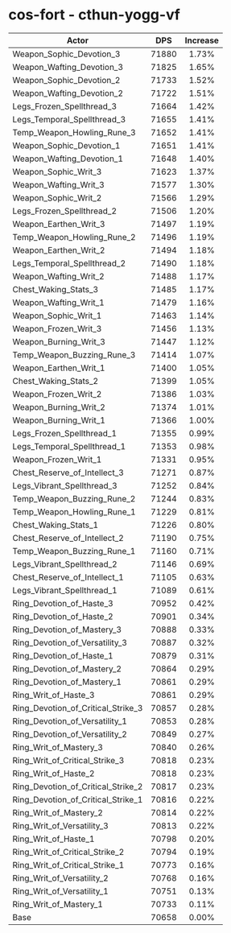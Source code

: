 # cos-fort - cthun-yogg-vf
| Actor | DPS | Increase |
|---|:---:|:---:|
|Weapon_Sophic_Devotion_3|71880|1.73%|
|Weapon_Wafting_Devotion_3|71825|1.65%|
|Weapon_Sophic_Devotion_2|71733|1.52%|
|Weapon_Wafting_Devotion_2|71722|1.51%|
|Legs_Frozen_Spellthread_3|71664|1.42%|
|Legs_Temporal_Spellthread_3|71655|1.41%|
|Temp_Weapon_Howling_Rune_3|71652|1.41%|
|Weapon_Sophic_Devotion_1|71651|1.41%|
|Weapon_Wafting_Devotion_1|71648|1.40%|
|Weapon_Sophic_Writ_3|71623|1.37%|
|Weapon_Wafting_Writ_3|71577|1.30%|
|Weapon_Sophic_Writ_2|71566|1.29%|
|Legs_Frozen_Spellthread_2|71506|1.20%|
|Weapon_Earthen_Writ_3|71497|1.19%|
|Temp_Weapon_Howling_Rune_2|71496|1.19%|
|Weapon_Earthen_Writ_2|71494|1.18%|
|Legs_Temporal_Spellthread_2|71490|1.18%|
|Weapon_Wafting_Writ_2|71488|1.17%|
|Chest_Waking_Stats_3|71485|1.17%|
|Weapon_Wafting_Writ_1|71479|1.16%|
|Weapon_Sophic_Writ_1|71463|1.14%|
|Weapon_Frozen_Writ_3|71456|1.13%|
|Weapon_Burning_Writ_3|71447|1.12%|
|Temp_Weapon_Buzzing_Rune_3|71414|1.07%|
|Weapon_Earthen_Writ_1|71400|1.05%|
|Chest_Waking_Stats_2|71399|1.05%|
|Weapon_Frozen_Writ_2|71386|1.03%|
|Weapon_Burning_Writ_2|71374|1.01%|
|Weapon_Burning_Writ_1|71366|1.00%|
|Legs_Frozen_Spellthread_1|71355|0.99%|
|Legs_Temporal_Spellthread_1|71353|0.98%|
|Weapon_Frozen_Writ_1|71331|0.95%|
|Chest_Reserve_of_Intellect_3|71271|0.87%|
|Legs_Vibrant_Spellthread_3|71252|0.84%|
|Temp_Weapon_Buzzing_Rune_2|71244|0.83%|
|Temp_Weapon_Howling_Rune_1|71229|0.81%|
|Chest_Waking_Stats_1|71226|0.80%|
|Chest_Reserve_of_Intellect_2|71190|0.75%|
|Temp_Weapon_Buzzing_Rune_1|71160|0.71%|
|Legs_Vibrant_Spellthread_2|71146|0.69%|
|Chest_Reserve_of_Intellect_1|71105|0.63%|
|Legs_Vibrant_Spellthread_1|71089|0.61%|
|Ring_Devotion_of_Haste_3|70952|0.42%|
|Ring_Devotion_of_Haste_2|70901|0.34%|
|Ring_Devotion_of_Mastery_3|70888|0.33%|
|Ring_Devotion_of_Versatility_3|70887|0.32%|
|Ring_Devotion_of_Haste_1|70879|0.31%|
|Ring_Devotion_of_Mastery_2|70864|0.29%|
|Ring_Devotion_of_Mastery_1|70861|0.29%|
|Ring_Writ_of_Haste_3|70861|0.29%|
|Ring_Devotion_of_Critical_Strike_3|70857|0.28%|
|Ring_Devotion_of_Versatility_1|70853|0.28%|
|Ring_Devotion_of_Versatility_2|70849|0.27%|
|Ring_Writ_of_Mastery_3|70840|0.26%|
|Ring_Writ_of_Critical_Strike_3|70818|0.23%|
|Ring_Writ_of_Haste_2|70818|0.23%|
|Ring_Devotion_of_Critical_Strike_2|70817|0.23%|
|Ring_Devotion_of_Critical_Strike_1|70816|0.22%|
|Ring_Writ_of_Mastery_2|70814|0.22%|
|Ring_Writ_of_Versatility_3|70813|0.22%|
|Ring_Writ_of_Haste_1|70798|0.20%|
|Ring_Writ_of_Critical_Strike_2|70794|0.19%|
|Ring_Writ_of_Critical_Strike_1|70773|0.16%|
|Ring_Writ_of_Versatility_2|70768|0.16%|
|Ring_Writ_of_Versatility_1|70751|0.13%|
|Ring_Writ_of_Mastery_1|70733|0.11%|
|Base|70658|0.00%|
